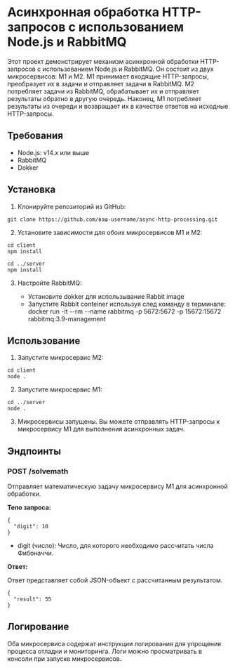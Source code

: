 # Асинхронная обработка HTTP-запросов с использованием Node.js и RabbitMQ

Этот проект демонстрирует механизм асинхронной обработки HTTP-запросов с использованием Node.js и RabbitMQ. Он состоит из двух микросервисов: M1 и M2. M1 принимает входящие HTTP-запросы, преобразует их в задачи и отправляет задачи в RabbitMQ. M2 потребляет задачи из RabbitMQ, обрабатывает их и отправляет результаты обратно в другую очередь. Наконец, M1 потребляет результаты из очереди и возвращает их в качестве ответов на исходные HTTP-запросы.

## Требования

- Node.js: v14.x или выше
- RabbitMQ
- Dokker

## Установка

1. Клонируйте репозиторий из GitHub:

```
git clone https://github.com/ваш-username/async-http-processing.git
```

2. Установите зависимости для обоих микросервисов M1 и M2:

```
cd client
npm install

cd ../server
npm install
```

3. Настройте RabbitMQ:

   - Установите dokker для использывание Rabbit image
   - Запустите Rabbit conteiner используя след команду в терминале: docker run -it --rm --name rabbitmq -p 5672:5672 -p 15672:15672 rabbitmq:3.9-management 

## Использование

1. Запустите микросервис M2:

```
cd client
node .
```

2. Запустите микросервис M1:

```
cd ../server
node .
```

3. Микросервисы запущены. Вы можете отправлять HTTP-запросы к микросервису M1 для выполнения асинхронных задач.

## Эндпоинты

### POST /solvemath

Отправляет математическую задачу микросервису M1 для асинхронной обработки.

**Тело запроса:**

```
{
  "digit": 10
}
```

- digit (число): Число, для которого необходимо рассчитать числа Фибоначчи.

**Ответ:**

Ответ представляет собой JSON-объект с рассчитанным результатом.

```
{
  "result": 55
}
```

## Логирование

Оба микросервиса содержат инструкции логирования для упрощения процесса отладки и мониторинга. Логи можно просматривать в консоли при запуске микросервисов.
